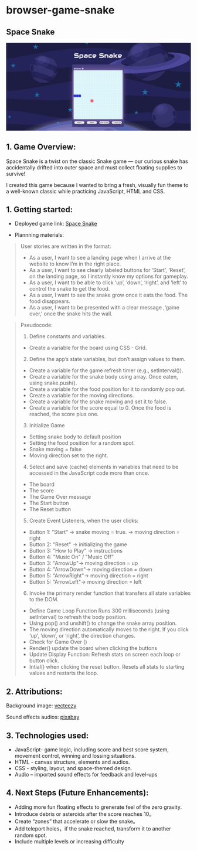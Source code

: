 # browser-game-snake

## Space Snake

![background image: snake in the space](./asset/app%20capture.png)

## 1. Game Overview:

Space Snake is a twist on the classic Snake game — our curious snake has accidentally drifted into outer space and must collect floating supplies to survive!

I created this game because I wanted to bring a fresh, visually fun theme to a well-known classic while practicing JavaScript, HTML and CSS.

## 1. Getting started:

- Deployed game link: [Space Snake][example]

  [example]: https://weice-wang.github.io/browser-game-snake/

- Plannning materials:

> User stories are written in the format:
>
> - As a user, I want to see a landing page when I arrive at the website to know I’m in the right place.
> - As a user, I want to see clearly labeled buttons for ‘Start’, ‘Reset’, on the landing page, so I instantly know my options for gameplay.
> - As a user, I want to be able to click ‘up’, ’down’, ‘right’, and ‘left’ to control the snake to get the food.
> - As a user, I want to see the snake grow once it eats the food. The food disappears.
> - As a user, I want to be presented with a clear message ,‘game over,’ once the snake hits the wall.

> Pseudocode:
>
> 1. Define constants and variables.
>
> - Create a variable for the board using CSS - Grid.
>
> 2. Define the app’s state variables, but don’t assign values to them.
>
> - Create a variable for the game refresh timer (e.g., setInterval()).
> - Create a variable for the snake body using array. Once eaten, using snake.push().
> - Create a variable for the food position for it to randomly pop out.
> - Create a variable for the moving directions.
> - Create a variable for the snake moving and set it to false.
> - Create a variable for the score equal to 0. Once the food is reached, the score plus one.
>
> 3.  Initialize Game
>
> - Setting snake body to default position
> - Setting the food position for a random spot.
> - Snake moving = false
> - Moving direction set to the right.
>
> 4. Select and save (cache) elements in variables that need to be accessed in the JavaScript code more than once.
>
> - The board
> - The score
> - The Game Over message
> - The Start button
> - The Reset button
>
> 5. Create Event Listeners, when the user clicks:
>
> - Button 1: "Start" → snake moving = true. → moving direction = right
> - Button 2: "Reset" → initializing the game
> - Button 3: "How to Play" → instructions
> - Button 4: "Music On" / "Music Off"
> - Button 3: "ArrowUp"→ moving direction = up
> - Button 4: "ArrowDown"→ moving direction = down
> - Button 5: "ArrowRight"→ moving direction = right
> - Button 5: "ArrowLeft"→ moving direction = left
>
> 6. Invoke the primary render function that transfers all state variables to the DOM.
>
> - Define Game Loop Function Runs 300 milliseconds (using setInterval) to refresh the body position.
> - Using pop() and unshift() to change the snake array position.
> - The moving direction automatically moves to the right. If you click ‘up’, ‘down’, or ’right’, the direction changes.
> - Check for Game Over ()
> - Render() update the board when clicking the buttons
> - Update Display Function: Refresh stats on screen each loop or button click.
> - Intial() when clicking the reset button. Resets all stats to starting values and restarts the loop.

## 2. Attributions:

Background image: [vecteezy][example]

[example]: https://www.vecteezy.com

Sound effects audios: [pixabay][example]

[example]: https://pixabay.com

## 3. Technologies used:

- JavaScript- game logic, including score and best score system, movement control, winning and lossing situations.
- HTML - canvas structure, elements and audios.
- CSS - styling, layout, and space-themed design.
- Audio – imported sound effects for feedback and level-ups

## 4. Next Steps (Future Enhancements):

- Adding more fun floating effects to grenerate feel of the zero gravity.
- Introduce debris or asteroids after the score reaches 10。
- Create “zones” that accelerate or slow the snake。
- Add teleport holes，if the snake reached, transform it to another random spot.
- Include multiple levels or increasing difficulty
